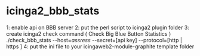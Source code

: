 # icinga2_bbb_stats

1: enable api on BBB server
2: put the perl script to icinga2 plugin folder
3: create icinga2 check command ( Check Big Blue Button Statistics )
   ./check_bbb_stats --host=$assress$ --secret=[api key] --protocol=[http | https ]
4: put the ini file to your icingaweb2-module-graphite template folder

